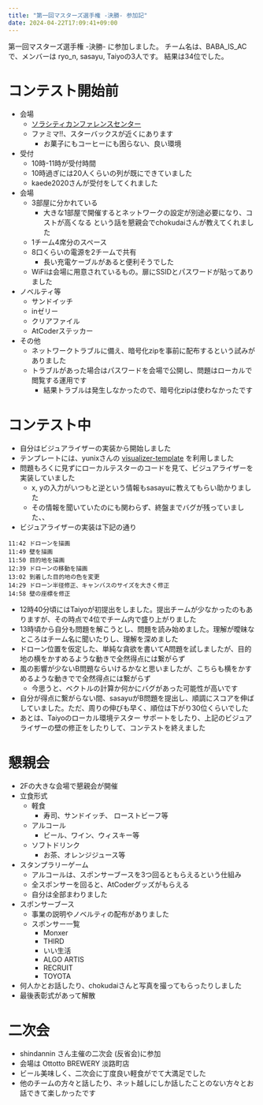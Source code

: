 ```yaml
---
title: "第一回マスターズ選手権 -決勝- 参加記"
date: 2024-04-22T17:09:41+09:00
---
```


第一回マスターズ選手権 -決勝- に参加しました。
チーム名は、BABA_IS_AC で、メンバーは ryo_n, sasayu, Taiyoの3人です。
結果は34位でした。


# コンテスト開始前

* 会場
    * [ソラシティカンファレンスセンター](https://solacity.jp/)
    * ファミマ!!、スターバックスが近くにあります
        * お菓子にもコーヒーにも困らない、良い環境
* 受付
    * 10時-11時が受付時間
    * 10時過ぎには20人くらいの列が既にできていました
    * kaede2020さんが受付をしてくれました
* 会場
    * 3部屋に分かれている
        * 大きな1部屋で開催するとネットワークの設定が別途必要になり、コストが高くなる という話を懇親会でchokudaiさんが教えてくれました
    * 1チーム4席分のスペース
    * 8口くらいの電源を2チームで共有
        * 長い充電ケーブルがあると便利そうでした
    * WiFiは会場に用意されているもの。扉にSSIDとパスワードが貼ってありました
* ノベルティ等
    * サンドイッチ
    * inゼリー
    * クリアファイル
    * AtCoderステッカー
* その他
    * ネットワークトラブルに備え、暗号化zipを事前に配布するという試みがありました
    * トラブルがあった場合はパスワードを会場で公開し、問題はローカルで閲覧する運用です
        * 結果トラブルは発生しなかったので、暗号化zipは使わなかったです

# コンテスト中

* 自分はビジュアライザーの実装から開始しました
* テンプレートには、yunixさんの [visualizer-template](https://github.com/yunix-kyopro/visualizer-template-public) を利用しました
* 問題もろくに見ずにローカルテスターのコードを見て、ビジュアライザーを実装していました
    * x, yの入力がいつもと逆という情報もsasayuに教えてもらい助かりました
    * その情報を聞いていたのにも関わらず、終盤までバグが残っていました、、
* ビジュアライザーの実装は下記の通り
```
11:42 ドローンを描画
11:49 壁を描画
11:50 目的地を描画
12:39 ドローンの移動を描画
13:02 到着した目的地の色を変更
14:29 ドローン半径修正、キャンバスのサイズを大きく修正
14:58 壁の座標を修正
```

* 12時40分頃にはTaiyoが初提出をしました。提出チームが少なかったのもありますが、その時点で4位でチーム内で盛り上がりました
* 13時頃から自分も問題を解こうとし、問題を読み始めました。理解が曖昧なところはチーム名に聞いたりし、理解を深めました
* ドローン位置を仮定した、単純な貪欲を書いてA問題を試しましたが、目的地の横をかすめるような動きで全然得点には繋がらず
* 風の影響が少ないB問題ならいけるかなと思いましたが、こちらも横をかすめるような動きでで全然得点には繋がらず
    * 今思うと、ベクトルの計算か何かにバグがあった可能性が高いです
* 自分が得点に繋がらない間、sasayuがB問題を提出し、順調にスコアを伸ばしていました。ただ、周りの伸びも早く、順位は下がり30位くらいでした
* あとは、Taiyoのローカル環境テスター サポートをしたり、上記のビジュアライザーの壁の修正をしたりして、コンテストを終えました


# 懇親会

* 2Fの大きな会場で懇親会が開催
* 立食形式
    * 軽食
        * 寿司、サンドイッチ、 ローストビーフ等
    * アルコール
        * ビール、ワイン、ウィスキー等
    * ソフトドリンク
        * お茶、オレンジジュース等
* スタンプラリーゲーム
    * アルコールは、スポンサーブースを3つ回るともらえるという仕組み
    * 全スポンサーを回ると、AtCoderグッズがもらえる
    * 自分は全部まわりました
* スポンサーブース
    * 事業の説明やノベルティの配布がありました
    * スポンサー一覧
        * Monxer
        * THIRD
        * いい生活
        * ALGO ARTIS
        * RECRUIT
        * TOYOTA
* 何人かとお話したり、chokudaiさんと写真を撮ってもらったりしました
* 最後表彰式があって解散

# 二次会

* shindannin さん主催の二次会 (反省会)に参加
* 会場は Ottotto BREWERY 淡路町店
* ビール美味しく、二次会に丁度良い軽食がでて大満足でした
* 他のチームの方々と話したり、ネット越しにしか話したことのない方々とお話できて楽しかったです

